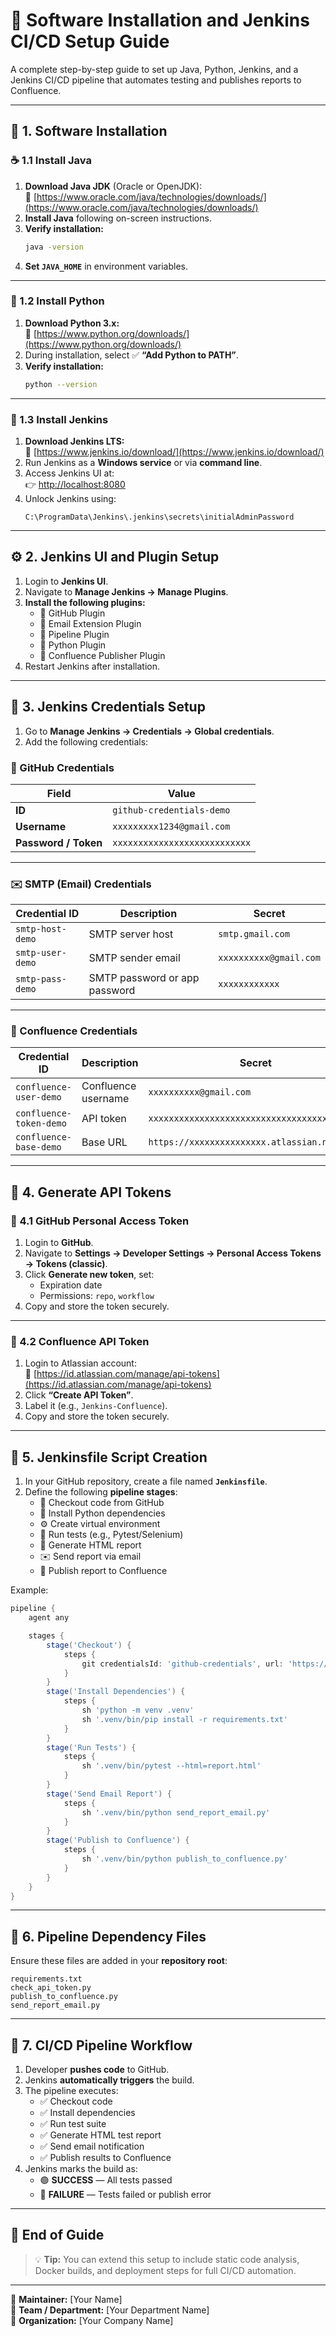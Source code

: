 # 🚀 Software Installation and Jenkins CI/CD Setup Guide

A complete step-by-step guide to set up Java, Python, Jenkins, and a Jenkins CI/CD pipeline that automates testing and publishes reports to Confluence.

---

## 🧩 1. Software Installation

### ☕ 1.1 Install Java

1. **Download Java JDK** (Oracle or OpenJDK):  
   🔗 [https://www.oracle.com/java/technologies/downloads/](https://www.oracle.com/java/technologies/downloads/)
2. **Install Java** following on-screen instructions.
3. **Verify installation:**
   ```bash
   java -version
   ```
4. **Set `JAVA_HOME`** in environment variables.

---

### 🐍 1.2 Install Python

1. **Download Python 3.x:**  
   🔗 [https://www.python.org/downloads/](https://www.python.org/downloads/)
2. During installation, select ✅ **“Add Python to PATH”**.
3. **Verify installation:**
   ```bash
   python --version
   ```

---

### 🧰 1.3 Install Jenkins

1. **Download Jenkins LTS:**  
   🔗 [https://www.jenkins.io/download/](https://www.jenkins.io/download/)
2. Run Jenkins as a **Windows service** or via **command line**.
3. Access Jenkins UI at:  
   👉 [http://localhost:8080](http://localhost:8080)
4. Unlock Jenkins using:
   ```
   C:\ProgramData\Jenkins\.jenkins\secrets\initialAdminPassword
   ```

---

## ⚙️ 2. Jenkins UI and Plugin Setup

1. Login to **Jenkins UI**.
2. Navigate to **Manage Jenkins → Manage Plugins**.
3. **Install the following plugins:**
   - 🔹 GitHub Plugin  
   - 🔹 Email Extension Plugin  
   - 🔹 Pipeline Plugin  
   - 🔹 Python Plugin  
   - 🔹 Confluence Publisher Plugin
4. Restart Jenkins after installation.

---

## 🔑 3. Jenkins Credentials Setup

1. Go to **Manage Jenkins → Credentials → Global credentials**.
2. Add the following credentials:

### 🧭 GitHub Credentials
| Field | Value |
|-------|--------|
| **ID** | `github-credentials-demo` |
| **Username** | `xxxxxxxxx1234@gmail.com` |
| **Password / Token** | `xxxxxxxxxxxxxxxxxxxxxxxxxxx` |

---

### ✉️ SMTP (Email) Credentials
| Credential ID | Description | Secret |
|----------------|--------------|---------|
| `smtp-host-demo` | SMTP server host | `smtp.gmail.com` |
| `smtp-user-demo` | SMTP sender email | `xxxxxxxxxx@gmail.com` |
| `smtp-pass-demo` | SMTP password or app password | `xxxxxxxxxxxx` |

---

### 📘 Confluence Credentials
| Credential ID | Description | Secret |
|----------------|-------------|---------|
| `confluence-user-demo` | Confluence username | `xxxxxxxxxx@gmail.com` |
| `confluence-token-demo` | API token | `xxxxxxxxxxxxxxxxxxxxxxxxxxxxxxxxxxxxx` |
| `confluence-base-demo` | Base URL | `https://xxxxxxxxxxxxxxx.atlassian.net/wiki` |

---

## 🔐 4. Generate API Tokens

### 🧭 4.1 GitHub Personal Access Token

1. Login to **GitHub**.  
2. Navigate to **Settings → Developer Settings → Personal Access Tokens → Tokens (classic)**.  
3. Click **Generate new token**, set:
   - Expiration date  
   - Permissions: `repo`, `workflow`  
4. Copy and store the token securely.

---

### 📘 4.2 Confluence API Token

1. Login to Atlassian account:  
   🔗 [https://id.atlassian.com/manage/api-tokens](https://id.atlassian.com/manage/api-tokens)
2. Click **“Create API Token”**.  
3. Label it (e.g., `Jenkins-Confluence`).  
4. Copy and store the token securely.

---

## 🧾 5. Jenkinsfile Script Creation

1. In your GitHub repository, create a file named **`Jenkinsfile`**.
2. Define the following **pipeline stages**:
   - 🧩 Checkout code from GitHub  
   - 🐍 Install Python dependencies  
   - ⚙️ Create virtual environment  
   - 🧪 Run tests (e.g., Pytest/Selenium)  
   - 📄 Generate HTML report  
   - ✉️ Send report via email  
   - 📘 Publish report to Confluence  

Example:
```groovy
pipeline {
    agent any

    stages {
        stage('Checkout') {
            steps {
                git credentialsId: 'github-credentials', url: 'https://github.com/your-repo.git'
            }
        }
        stage('Install Dependencies') {
            steps {
                sh 'python -m venv .venv'
                sh '.venv/bin/pip install -r requirements.txt'
            }
        }
        stage('Run Tests') {
            steps {
                sh '.venv/bin/pytest --html=report.html'
            }
        }
        stage('Send Email Report') {
            steps {
                sh '.venv/bin/python send_report_email.py'
            }
        }
        stage('Publish to Confluence') {
            steps {
                sh '.venv/bin/python publish_to_confluence.py'
            }
        }
    }
}
```

---

## 📁 6. Pipeline Dependency Files

Ensure these files are added in your **repository root**:

```
requirements.txt
check_api_token.py
publish_to_confluence.py
send_report_email.py
```

---

## 🔄 7. CI/CD Pipeline Workflow

1. Developer **pushes code** to GitHub.  
2. Jenkins **automatically triggers** the build.  
3. The pipeline executes:
   - ✅ Checkout code  
   - ✅ Install dependencies  
   - ✅ Run test suite  
   - ✅ Generate HTML test report  
   - ✅ Send email notification  
   - ✅ Publish results to Confluence  
4. Jenkins marks the build as:
   - 🟢 **SUCCESS** — All tests passed  
   - 🔴 **FAILURE** — Tests failed or publish error  

---

## 🏁 End of Guide

> 💡 **Tip:** You can extend this setup to include static code analysis, Docker builds, and deployment steps for full CI/CD automation.

---

📧 **Maintainer:** [Your Name]  
💼 **Team / Department:** [Your Department Name]  
🏢 **Organization:** [Your Company Name]
